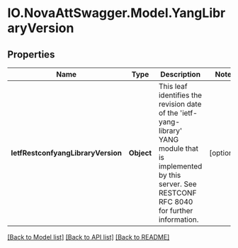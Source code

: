 # IO.NovaAttSwagger.Model.YangLibraryVersion
## Properties

Name | Type | Description | Notes
------------ | ------------- | ------------- | -------------
**IetfRestconfyangLibraryVersion** | **Object** | This leaf identifies the revision date of the &#39;ietf-yang-library&#39; YANG module that is implemented by this server. See RESTCONF RFC 8040 for further information. | [optional] 

[[Back to Model list]](../README.md#documentation-for-models) [[Back to API list]](../README.md#documentation-for-api-endpoints) [[Back to README]](../README.md)

